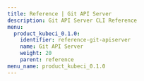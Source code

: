 ```yaml
---
title: Reference | Git API Server
description: Git API Server CLI Reference
menu:
  product_kubeci_0.1.0:
    identifier: reference-git-apiserver
    name: Git API Server
    weight: 20
    parent: reference
menu_name: product_kubeci_0.1.0
---
```

